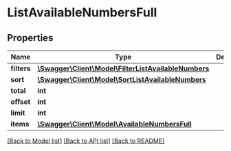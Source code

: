 # ListAvailableNumbersFull

## Properties
Name | Type | Description | Notes
------------ | ------------- | ------------- | -------------
**filters** | [**\Swagger\Client\Model\FilterListAvailableNumbers**](FilterListAvailableNumbers.md) |  | [optional] 
**sort** | [**\Swagger\Client\Model\SortListAvailableNumbers**](SortListAvailableNumbers.md) |  | [optional] 
**total** | **int** |  | [optional] 
**offset** | **int** |  | [optional] 
**limit** | **int** |  | [optional] 
**items** | [**\Swagger\Client\Model\AvailableNumbersFull**](AvailableNumbersFull.md) |  | [optional] 

[[Back to Model list]](../README.md#documentation-for-models) [[Back to API list]](../README.md#documentation-for-api-endpoints) [[Back to README]](../README.md)


